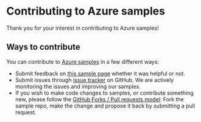 # Contributing to Azure samples

Thank you for your interest in contributing to Azure samples!

## Ways to contribute

You can contribute to [Azure samples](https://github.com/Azure-Samples/compute-dotnet-manage-virtual-machine-scale-sets-async) in a few different ways:

- Submit feedback on [this sample page](https://azure.microsoft.com/documentation/samples/compute-dotnet-manage-virtual-machine-scale-sets-async/) whether it was helpful or not.  
- Submit issues through [issue tracker](https://github.com/Azure-Samples/compute-dotnet-manage-virtual-machine-scale-sets-async/issues) on GitHub. We are actively monitoring the issues and improving our samples.
- If you wish to make code changes to samples, or contribute something new, please follow the [GitHub Forks / Pull requests model](https://help.github.com/articles/fork-a-repo/): Fork the sample repo, make the change and propose it back by submitting a pull request.